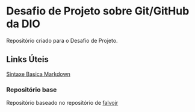 # Desafio de Projeto sobre Git/GitHub da DIO
Repositório criado para o Desafio de Projeto.

## Links Úteis
[Sintaxe Basica Markdown](https://www.markdownguide.org/basic-syntax/)

### Repositório base
Repositório baseado no repositório de [falvojr](https://github.com/falvojr/dio-desafio-github-primeiro-repositorio)
